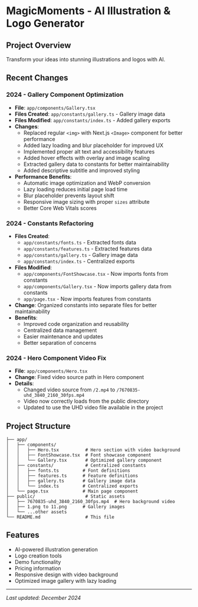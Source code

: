 # MagicMoments - AI Illustration & Logo Generator

## Project Overview

Transform your ideas into stunning illustrations and logos with AI.

## Recent Changes

### 2024 - Gallery Component Optimization

- **File**: `app/components/Gallery.tsx`
- **Files Created**: `app/constants/gallery.ts` - Gallery image data
- **Files Modified**: `app/constants/index.ts` - Added gallery exports
- **Changes**:
  - Replaced regular `<img>` with Next.js `<Image>` component for better performance
  - Added lazy loading and blur placeholder for improved UX
  - Implemented proper alt text and accessibility features
  - Added hover effects with overlay and image scaling
  - Extracted gallery data to constants for better maintainability
  - Added descriptive subtitle and improved styling
- **Performance Benefits**:
  - Automatic image optimization and WebP conversion
  - Lazy loading reduces initial page load time
  - Blur placeholder prevents layout shift
  - Responsive image sizing with proper `sizes` attribute
  - Better Core Web Vitals scores

### 2024 - Constants Refactoring

- **Files Created**:
  - `app/constants/fonts.ts` - Extracted fonts data
  - `app/constants/features.ts` - Extracted features data
  - `app/constants/gallery.ts` - Gallery image data
  - `app/constants/index.ts` - Centralized exports
- **Files Modified**:
  - `app/components/FontShowcase.tsx` - Now imports fonts from constants
  - `app/components/Gallery.tsx` - Now imports gallery data from constants
  - `app/page.tsx` - Now imports features from constants
- **Change**: Organized constants into separate files for better maintainability
- **Benefits**:
  - Improved code organization and reusability
  - Centralized data management
  - Easier maintenance and updates
  - Better separation of concerns

### 2024 - Hero Component Video Fix

- **File**: `app/components/Hero.tsx`
- **Change**: Fixed video source path in Hero component
- **Details**:
  - Changed video source from `/2.mp4` to `/7670835-uhd_3840_2160_30fps.mp4`
  - Video now correctly loads from the public directory
  - Updated to use the UHD video file available in the project

## Project Structure

```
├── app/
│   ├── components/
│   │   ├── Hero.tsx          # Hero section with video background
│   │   ├── FontShowcase.tsx  # Font showcase component
│   │   └── Gallery.tsx       # Optimized gallery component
│   ├── constants/            # Centralized constants
│   │   ├── fonts.ts         # Font definitions
│   │   ├── features.ts      # Feature definitions
│   │   ├── gallery.ts       # Gallery image data
│   │   └── index.ts         # Centralized exports
│   └── page.tsx             # Main page component
├── public/                   # Static assets
│   ├── 7670835-uhd_3840_2160_30fps.mp4  # Hero background video
│   ├── 1.png to 11.png      # Gallery images
│   └── ...other assets
└── README.md                 # This file
```

## Features

- AI-powered illustration generation
- Logo creation tools
- Demo functionality
- Pricing information
- Responsive design with video background
- Optimized image gallery with lazy loading

---

_Last updated: December 2024_
